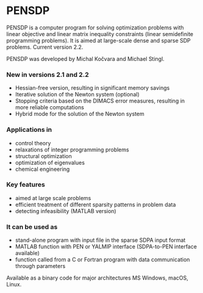 # PENSDP
PENSDP is a computer program for solving optimization problems with linear objective and linear matrix inequality constraints (linear semidefinite programming problems). It is aimed at large-scale dense and sparse SDP problems. Current version 2.2.

PENSDP was developed by Michal Kočvara and Michael Stingl.

### New in versions 2.1 and 2.2
* Hessian-free version, resulting in significant memory savings
* Iterative solution of the Newton system (optional)
* Stopping criteria based on the DIMACS error measures, resulting in more reliable computations
* Hybrid mode for the solution of the Newton system

### Applications in
* control theory
* relaxations of integer programming problems
* structural optimization
* optimization of eigenvalues
* chemical engineering

### Key features
* aimed at large scale problems
* efficient treatment of different sparsity
patterns in problem data
* detecting infeasibility (MATLAB version)

### It can be used as
* stand-alone program with input file in the
sparse SDPA input format
* MATLAB function with PEN or YALMIP interface (SDPA-to-PEN interface available)
* function called from a C or Fortran program with data communication through parameters

Available as a binary code for major architectures MS Windows, macOS, Linux.
